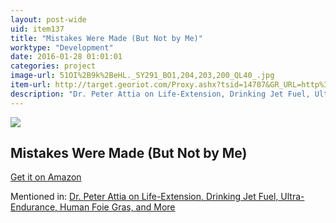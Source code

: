 ```yaml
---
layout: post-wide
uid: item137
title: "Mistakes Were Made (But Not by Me)"
worktype: "Development"
date: 2016-01-28 01:01:01
categories: project
image-url: 51OI%2B9k%2BeHL._SY291_BO1,204,203,200_QL40_.jpg
item-url: http://target.georiot.com/Proxy.ashx?tsid=14707&GR_URL=http%3A%2F%2Fwww.amazon.com%2FMistakes-Were-Made-But-Not%2Fdp%2F0156033909
description: "Dr. Peter Attia on Life-Extension, Drinking Jet Fuel, Ultra-Endurance, Human Foie Gras, and More"
---
```

<a href="http://target.georiot.com/Proxy.ashx?tsid=14707&GR_URL=http%3A%2F%2Fwww.amazon.com%2FMistakes-Were-Made-But-Not%2Fdp%2F0156033909" target="blank"><img src="../../../../img/thumbs/51OI%2B9k%2BeHL._SY291_BO1,204,203,200_QL40_.jpg" class="prod-img"></a>
<h2>Mistakes Were Made (But Not by Me)</h2>
<p><a href="http://target.georiot.com/Proxy.ashx?tsid=14707&GR_URL=http%3A%2F%2Fwww.amazon.com%2FMistakes-Were-Made-But-Not%2Fdp%2F0156033909" target="blank">Get it on Amazon</a><p>
<p>Mentioned in: <a href="http://fourhourworkweek.com/2014/12/18/peter-attia/" target="blank">Dr. Peter Attia on Life-Extension, Drinking Jet Fuel, Ultra-Endurance, Human Foie Gras, and More</a></p>
